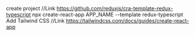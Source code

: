create project
//Link https://github.com/reduxjs/cra-template-redux-typescript
npx create-react-app APP_NAME --template redux-typescript
Add Tailwind CSS
//Link https://tailwindcss.com/docs/guides/create-react-app